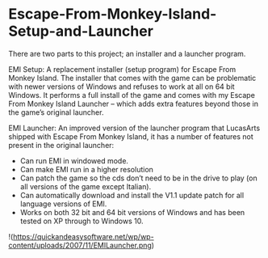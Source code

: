 # Escape-From-Monkey-Island-Setup-and-Launcher
There are two parts to this project; an installer and a launcher program. 

EMI Setup:
A replacement installer (setup program) for Escape From Monkey Island. The installer that comes with the game can be problematic with newer versions of Windows and refuses to work at all on 64 bit Windows.
It performs a full install of the game and comes with my Escape From Monkey Island Launcher – which adds extra features beyond those in the game’s original launcher.

EMI Launcher:
An improved version of the launcher program that LucasArts shipped with Escape From Monkey Island, it has a number of features not present in the original launcher:

* Can run EMI in windowed mode.
* Can make EMI run in a higher resolution
* Can patch the game so the cds don’t need to be in the drive to play (on all versions of the game except Italian).
* Can automatically download and install the V1.1 update patch for all language versions of EMI.
* Works on both 32 bit and 64 bit versions of Windows and has been tested on XP through to Windows 10.


!(https://quickandeasysoftware.net/wp/wp-content/uploads/2007/11/EMILauncher.png)
